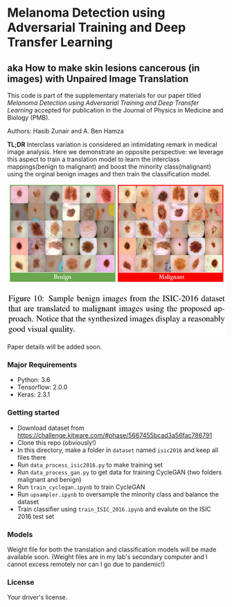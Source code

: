 # Melanoma Detection using Adversarial Training and Deep Transfer Learning

## aka How to make skin lesions cancerous (in images) with Unpaired Image Translation

This code is part of the supplementary materials for our paper titled *Melanoma Detection using Adversarial Training and Deep Transfer Learning* accepted for publication in the Journal of Physics in Medicine and Biology (PMB).

Authors: Hasib Zunair and A. Ben Hamza

**TL;DR** Interclass variation is considered an intimidating remark in medical image analysis. Here we demonstrate an opposite perspective: we leverage this aspect to train a translation model to learn the interclass mappings(benign to malignant) and boost the minority class(malignant) using the orginal benign images and then train the classification model.


<p align="center">
<a href="#"><img src="media/visuals.png"></a>
</p>

Paper details will be added soon.

### Major Requirements

* Python: 3.6
* Tensorflow: 2.0.0
* Keras: 2.3.1


### Getting started

* Download dataset from https://challenge.kitware.com/#phase/5667455bcad3a56fac786791
* Clone this repo (obviously!)
* In this directory, make a folder in `dataset` named `isic2016` and keep all files there
* Run `data_process_isic2016.py` to make training set
* Run `data_process_gan.py` to get data for training CycleGAN (two folders malignant and benign)
* Run `train_cyclegan.ipynb` to train CycleGAN 
* Run `upsampler.ipynb` to oversample the minority class and balance the dataset
* Train classifier using `train_ISIC_2016.ipynb` and evalute on the ISIC 2016 test set

### Models
Weight file for both the translation and classification models will be made available soon. (Weight files are in my lab's secondary computer and I cannot excess remotely nor can I go due to pandemic!)

### License

Your driver's license.
